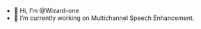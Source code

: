 - 👋 Hi, I’m @Wizard-one
- 🌱 I’m currently working on Multichannel Speech Enhancement.

<!---
Wizard-one/Wizard-one is a ✨ special ✨ repository because its `README.md` (this file) appears on your GitHub profile.
You can click the Preview link to take a look at your changes.
--->
